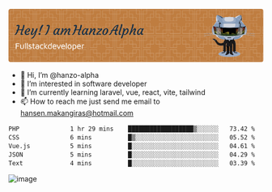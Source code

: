 ![Header](./github-header-image.png)

- 👋 Hi, I’m @hanzo-alpha
- 👀 I’m interested in software developer
- 🌱 I’m currently learning laravel, vue, react, vite, tailwind
- 📫 How to reach me just send me email to hansen.makangiras@hotmail.com 

<!---
hanzo-alpha/hanzo-alpha is a ✨ special ✨ repository because its `README.md` (this file) appears on your GitHub profile.
You can click the Preview link to take a look at your changes.
--->

<!--START_SECTION:waka-->

```txt
PHP              1 hr 29 mins    ██████████████████▒░░░░░░   73.42 %
CSS              6 mins          █▒░░░░░░░░░░░░░░░░░░░░░░░   05.52 %
Vue.js           5 mins          █░░░░░░░░░░░░░░░░░░░░░░░░   04.61 %
JSON             5 mins          █░░░░░░░░░░░░░░░░░░░░░░░░   04.29 %
Text             4 mins          █░░░░░░░░░░░░░░░░░░░░░░░░   03.39 %
```

<!--END_SECTION:waka-->

![image](https://github.com/hanzo-alpha/hanzo-alpha/assets/111342797/c4bd2977-6123-4017-8652-6e166259b484)

